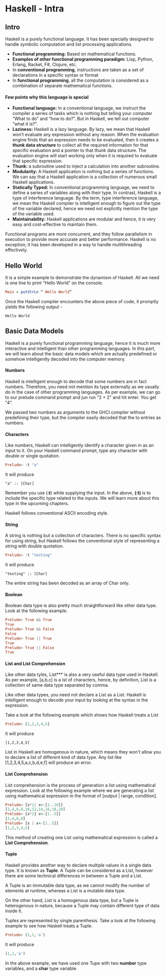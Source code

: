 # Haskell - Intra

Intro
-

Haskell is a purely functional language. It has been specially designed to handle symbolic computation and list processing applications. 

- **Functional programming:** Based on mathematical functions.
- **Examples of other functional programming paradigm:** Lisp, Python, Erlang, Racket, F#, Clojure, etc.
- In **conventional programming**, instructions are taken as a set of declarations in a specific syntax or format
- In **functional programming**, all the computation is considered as a combination of separate mathematical functions.

#### Few points why this language is special
- **Functional language:** In a conventional language, we instruct the compiler a series of tasks which is nothing but telling your computer “What to do” and “how to do?”. But in Haskell, we tell out computer “what it is?”.
- **Laziness:** Haskell is a lazy language. By lazy, we mean that Haskell won’t evaluate any expression without any reason. When the evaluation engine finds that an expression needs to be evaluated, then it creates a **thunk data structure** to collect all the required information for that specific evaluation and a pointer to that thunk data structure. The evaluation engine will start working only when it is required to evaluate that specific expression.
- **Thunk:** a subroutine used to inject a calculation into another subroutine.
- **Modularity:** A Haskell application is nothing but a series of functions. We can say that a Haskell application is a collection of numerous small Haskell applications.
- **Statically Typed:** In conventional programming language, we need to define a series of variables along with their type. In contrast, Haskell is a type of interference language. By the term, type interference language, we mean the Haskell compiler is intelligent enough to figure out the type of the variable declared, hence we need not explicitly mention the type of the variable used.
- **Maintainability:** Haskell applications are modular and hence, it is very easy and cost-effective to maintain them.

Functional programs are more concurrent, and they follow parallelism in execution to provide more accurate and better performance. Haskell is no exception; it has been developed in a way to handle multithreading effectively.

Hello World
-
It is a simple example to demonstrate the dynamism of Haskell. All we need is one line to print “Hello World” on the console.

```haskell
Main = putStrLn “ Hello World”
```

Once the Haskell compiler encounters the above piece of code, it promptly yields the following output -
```console
Hello World
```

Basic Data Models
-

Haskell is a purely functional programming language, hence it is much more interactive and intelligent than other programming languages. In this part, we will learn about the basic data models which are actually predefined or somehow intelligently decoded into the computer memory.

#### Numbers
Haskell is intelligent enough to decode that some numbers are in fact numbers. Therefore, you need not mention its type externally as we usually do in the case of other programming languages. As per example, we can go to our prelude command prompt and jun run "2 + 2" and hit enter. You get "4".

We passed two numbers as arguments to the GHCI compiler without predefining their type, but the compiler easily decoded that the to entries as numbers.

#### Characters
Like numbers, Haskell can intelligently identify a character given in as an input to it. On your Haskell command prompt, type any character with double or single quotation.

```haskell
Prelude> :t "a"
```

It will produce
```console
"a" :: [Char]
```

Remember you use (**:t**) while supplying the input. In the above, **(:t)** is to include the specific type related to the inputs. We will learn more about this type in the upcoming chapters.

Haskell follows conventional ASCII encoding style.

#### String

A string is nothing but a collection of characters. There is no specific syntax for using string, but Haskell follows the conventional style of representing a string with double quotation.

```Haskell
Prelude> :t "testing"
```

It will produce
```console
"testing" :: [Char]
```

The entire string has been decoded as an array of Char only. 

#### Boolean
Boolean data type is also pretty much straightforward like other data type. Look at the following example. 

```Haskell
Prelude> True && True
True
Prelude> True && False
False
Prelude> True || True
True
Prelude> True || False
True
```

#### List and List Comprehension
Like other data tyles, List*** is also a very useful data type used in Haskell. As per example, [a,b,c] is a ist of characters, hence, by definition, List is a collection of same data type separated by comma.

Like other data types, you need not declare a List as a List. Haskell is intelligent enough to decode your input by looking at the syntax in the expression.

Take a look at the following example which shows how Haskell treats a List

```Haskell
Prelude> [1,2,3,4,5]
```

It will produce
```console
[1,2,3,4,5]
```

List in Haskell are homogenous in nature, which means they won't allow you to declare a list of different kind of data type. Any list like [1,2,3,4,5,a,c,b,d,e,f] will produce an error.


#### List Comprehension
List comprehension is the process of generation a list using mathematical expression. Look at the following example where we are generating a list using mathematical expression in the format of [output | range, condition].

```haskell
Prelude> [x*2| x<-[1..10]]
[2,4,6,8,10,12,14,16,18,20]
Prelude> [x*2] x<-[1..5]]
[2,4,6,8]
Prelude> [x | x<-[1..5]]
[1,2,3,4,5]
```
This method of creating one List using mathematical expression is called a **List Comprehension**.

#### Tuple

Haskell provides another way to declare multiple values in a single data type. It is known as **Tuple**. A Tuple can be considered as a List, however there are some technical differences in between a Tuple and a List.

A Tuple is an immutable data type, as we cannot modify the number of elements at runtime, whereas a List is a mutable data type.

On the other hand, List is a homogenous data type, but a Tuple is heterogenous in nature, because a Tuple may contain different type of data inside it.

Tuples are represented by single parenthesis. Take a look at the following example to see how Haskell treats a Tuple.

```haskell
Prelude> (1,1,'a')
```

It will produce
```haskell
(1,1,'a')
```

In the above example, we have used one Tupe with two **number** type variables, and a **char** type variable.
